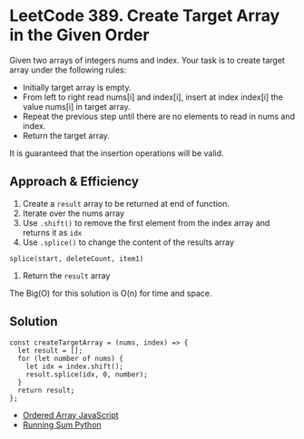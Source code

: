# LeetCode 389. Create Target Array in the Given Order
Given two arrays of integers nums and index. Your task is to create target array under the following rules:
- Initially target array is empty.
- From left to right read nums[i] and index[i], insert at index index[i] the value nums[i] in target array.
- Repeat the previous step until there are no elements to read in nums and index.
- Return the target array.

It is guaranteed that the insertion operations will be valid.


## Approach & Efficiency
1. Create a `result` array to be returned at end of function.
1. Iterate over the nums array
1. Use `.shift()` to remove the first element from the index array and returns it as `idx`
1. Use `.splice()` to change the content of the results array
```
splice(start, deleteCount, item1)
```
1. Return the `result` array

The Big(O) for this solution is O(n) for time and space.

## Solution
```
const createTargetArray = (nums, index) => {
  let result = [];
  for (let number of nums) {
    let idx = index.shift();
    result.splice(idx, 0, number);
  }
  return result;
};
```

- [Ordered Array JavaScript](./orderedArray.js)
- [Running Sum Python](../../../python/code_challenges/arrays/ordered_array/README.md)